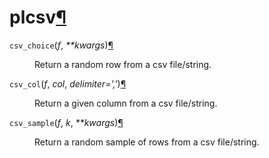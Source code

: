 <div role="main" class="document" itemscope="itemscope" itemtype="http://schema.org/Article">
<div itemprop="articleBody">

<div class="section" id="module-plcsv">
<span id="plcsv"></span><h1>plcsv<a class="headerlink" href="#module-plcsv" title="Lien permanent vers ce titre">¶</a></h1>
<dl class="py function">
<dt id="plcsv.csv_choice">
<code class="sig-name descname"><span class="pre">csv_choice</span></code><span class="sig-paren">(</span><em class="sig-param"><span class="n"><span class="pre">f</span></span></em>, <em class="sig-param"><span class="o"><span class="pre">**</span></span><span class="n"><span class="pre">kwargs</span></span></em><span class="sig-paren">)</span><a class="headerlink" href="#plcsv.csv_choice" title="Lien permanent vers cette définition">¶</a></dt>
<dd><p>Return a random row from a csv file/string.</p>
</dd></dl>

<dl class="py function">
<dt id="plcsv.csv_col">
<code class="sig-name descname"><span class="pre">csv_col</span></code><span class="sig-paren">(</span><em class="sig-param"><span class="n"><span class="pre">f</span></span></em>, <em class="sig-param"><span class="n"><span class="pre">col</span></span></em>, <em class="sig-param"><span class="n"><span class="pre">delimiter</span></span><span class="o"><span class="pre">=</span></span><span class="default_value"><span class="pre">','</span></span></em><span class="sig-paren">)</span><a class="headerlink" href="#plcsv.csv_col" title="Lien permanent vers cette définition">¶</a></dt>
<dd><p>Return a given column from a csv file/string.</p>
</dd></dl>

<dl class="py function">
<dt id="plcsv.csv_sample">
<code class="sig-name descname"><span class="pre">csv_sample</span></code><span class="sig-paren">(</span><em class="sig-param"><span class="n"><span class="pre">f</span></span></em>, <em class="sig-param"><span class="n"><span class="pre">k</span></span></em>, <em class="sig-param"><span class="o"><span class="pre">**</span></span><span class="n"><span class="pre">kwargs</span></span></em><span class="sig-paren">)</span><a class="headerlink" href="#plcsv.csv_sample" title="Lien permanent vers cette définition">¶</a></dt>
<dd><p>Return a random sample of rows from a csv file/string.</p>
</dd></dl>

</div>
